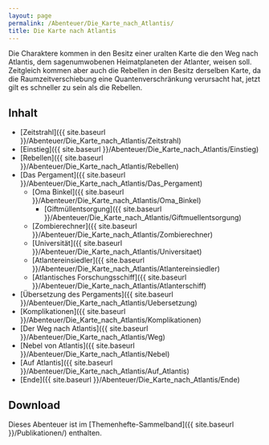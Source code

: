 ```yaml
---
layout: page
permalink: /Abenteuer/Die_Karte_nach_Atlantis/
title: Die Karte nach Atlantis
---
```


Die Charaktere kommen in den Besitz einer uralten Karte die den Weg nach Atlantis, dem sagenumwobenen Heimatplaneten der Atlanter, weisen soll. Zeitgleich kommen aber auch die Rebellen in den Besitz derselben Karte, da die Raumzeitverschiebung eine Quantenverschränkung verursacht hat, jetzt gilt es schneller zu sein als die Rebellen.

## Inhalt

- [Zeitstrahl]({{ site.baseurl }}/Abenteuer/Die_Karte_nach_Atlantis/Zeitstrahl)
- [Einstieg]({{ site.baseurl }}/Abenteuer/Die_Karte_nach_Atlantis/Einstieg)
- [Rebellen]({{ site.baseurl }}/Abenteuer/Die_Karte_nach_Atlantis/Rebellen)
- [Das Pergament]({{ site.baseurl }}/Abenteuer/Die_Karte_nach_Atlantis/Das_Pergament)
  - [Oma Binkel]({{ site.baseurl }}/Abenteuer/Die_Karte_nach_Atlantis/Oma_Binkel)
    - [Giftmüllentsorgung]({{ site.baseurl }}/Abenteuer/Die_Karte_nach_Atlantis/Giftmuellentsorgung)
  - [Zombierechner]({{ site.baseurl }}/Abenteuer/Die_Karte_nach_Atlantis/Zombierechner)
  - [Universität]({{ site.baseurl }}/Abenteuer/Die_Karte_nach_Atlantis/Universitaet)
  - [Atlantereinsiedler]({{ site.baseurl }}/Abenteuer/Die_Karte_nach_Atlantis/Atlantereinsiedler)
  - [Atlantisches Forschungsschiff]({{ site.baseurl }}/Abenteuer/Die_Karte_nach_Atlantis/Atlanterschiff)
- [Übersetzung des Pergaments]({{ site.baseurl }}/Abenteuer/Die_Karte_nach_Atlantis/Uebersetzung)
- [Komplikationen]({{ site.baseurl }}/Abenteuer/Die_Karte_nach_Atlantis/Komplikationen)
- [Der Weg nach Atlantis]({{ site.baseurl }}/Abenteuer/Die_Karte_nach_Atlantis/Weg)
- [Nebel von Atlantis]({{ site.baseurl }}/Abenteuer/Die_Karte_nach_Atlantis/Nebel)
- [Auf Atlantis]({{ site.baseurl }}/Abenteuer/Die_Karte_nach_Atlantis/Auf_Atlantis)
- [Ende]({{ site.baseurl }}/Abenteuer/Die_Karte_nach_Atlantis/Ende)

## Download

Dieses Abenteuer ist im [Themenhefte-Sammelband]({{ site.baseurl }}/Publikationen/) enthalten.
